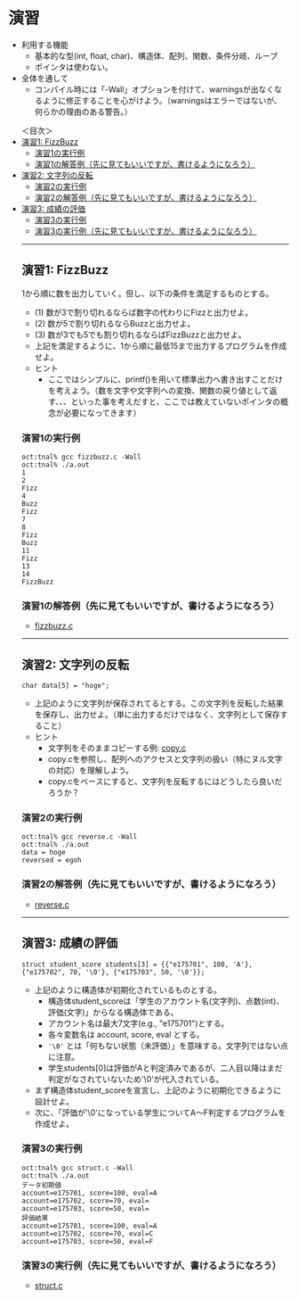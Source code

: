 # 演習

- 利用する機能
  - 基本的な型(int, float, char)、構造体、配列、関数、条件分岐、ループ
  - ポインタは使わない。
- 全体を通して
  - コンパイル時には「-Wall」オプションを付けて、warningsが出なくなるように修正することを心がけよう。（warningsはエラーではないが、何らかの理由のある警告。）

<ul>
<lh>＜目次＞</lh>
<li><a href="#fizzbuzz">演習1: FizzBuzz</a>
  <ul>
  <li><a href="#fizzbuzz_a.out">演習1の実行例</a>
  <li><a href="#fizzbuzz_code">演習1の解答例（先に見てもいいですが、書けるようになろう）</a>
  </ul>
<li><a href="#reverse">演習2: 文字列の反転</a>
  <ul>
  <li><a href="#reverse_a.out">演習2の実行例</a>
  <li><a href="#reverse_code">演習2の解答例（先に見てもいいですが、書けるようになろう）</a>
  </ul>
<li><a href="#struct">演習3: 成績の評価</a>
  <ul>
  <li><a href="#struct_a.out">演習3の実行例</a>
  <li><a href="#struct_a.out">演習3の実行例（先に見てもいいですが、書けるようになろう）</a>
</ul>

<hr>

## <a name="fizzbuzz">演習1: FizzBuzz</a>
1から順に数を出力していく。但し、以下の条件を満足するものとする。
- (1) 数が3で割り切れるならば数字の代わりにFizzと出力せよ。
- (2) 数が5で割り切れるならBuzzと出力せよ。
- (3) 数が3でも5でも割り切れるならばFizzBuzzと出力せよ。
- 上記を満足するように、1から順に最低15まで出力するプログラムを作成せよ。
- ヒント
  - ここではシンプルに、printf()を用いて標準出力へ書き出すことだけを考えよう。（数を文字や文字列への変換、関数の戻り値として返す、、、といった事を考えだすと、ここでは教えていないポインタの概念が必要になってきます）

### <a name="fizzbuzz_a.out">演習1の実行例</a>
```
oct:tnal% gcc fizzbuzz.c -Wall
oct:tnal% ./a.out
1
2
Fizz
4
Buzz
Fizz
7
8
Fizz
Buzz
11
Fizz
13
14
FizzBuzz
```

### <a name="fizzbuzz_code">演習1の解答例（先に見てもいいですが、書けるようになろう）</a>
- [fizzbuzz.c](./fizzbuzz.c)

<hr>

## <a name="reverse">演習2: 文字列の反転</a>
```
char data[5] = "hoge";
```
- 上記のように文字列が保存されてるとする。この文字列を反転した結果を保存し、出力せよ。（単に出力するだけではなく、文字列として保存すること）
- ヒント
  - 文字列をそのままコピーする例: [copy.c](./copy.c)
  - copy.cを参照し、配列へのアクセスと文字列の扱い（特にヌル文字の対応）を理解しよう。
  - copy.cをベースにすると、文字列を反転するにはどうしたら良いだろうか？

### <a name="reverse_a.out">演習2の実行例</a>
```
oct:tnal% gcc reverse.c -Wall
oct:tnal% ./a.out
data = hoge
reversed = egoh
```

### <a name="reverse_code">演習2の解答例（先に見てもいいですが、書けるようになろう）</a>
- [reverse.c](./reverse.c)

<hr>

## <a name="struct">演習3: 成績の評価</a>
```
struct student_score students[3] = {{"e175701", 100, 'A'}, {"e175702", 70, '\0'}, {"e175703", 50, '\0'}};
```

- 上記のように構造体が初期化されているものとする。
  - 構造体student_scoreは「学生のアカウント名(文字列)、点数(int)、評価(文字)」からなる構造体である。
  - アカウント名は最大7文字(e.g., "e175701")とする。
  - 各々変数名は account, score, eval とする。
  - ``'\0'`` とは「何もない状態（未評価）」を意味する。文字列ではない点に注意。
  - 学生students[0]は評価がAと判定済みであるが、二人目以降はまだ判定がなされていないため'\0'が代入されている。
- まず構造体student_scoreを宣言し、上記のように初期化できるように設計せよ。
- 次に、「評価が'\0'になっている学生についてA〜F判定するプログラムを作成せよ。

### <a name="struct_a.out">演習3の実行例</a>
```
oct:tnal% gcc struct.c -Wall
oct:tnal% ./a.out
データ初期値
account=e175701, score=100, eval=A
account=e175702, score=70, eval=
account=e175703, score=50, eval=
評価結果
account=e175701, score=100, eval=A
account=e175702, score=70, eval=C
account=e175703, score=50, eval=F
```

### <a name="struct_a.out">演習3の実行例（先に見てもいいですが、書けるようになろう）</a>
- [struct.c](./struct.c)

